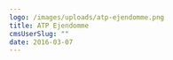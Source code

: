 ```yaml
---
logo: /images/uploads/atp-ejendomme.png
title: ATP Ejendomme
cmsUserSlug: ""
date: 2016-03-07 
---
```


